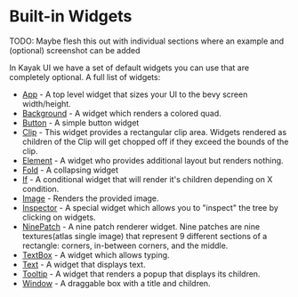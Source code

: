 # Built-in Widgets

TODO: Maybe flesh this out with individual sections where an example and (optional) screenshot can be added

In Kayak UI we have a set of default widgets you can use that are completely optional. A full list of widgets:

- [App](../../src/widgets/app.rs) - A top level widget that sizes your UI to the bevy screen width/height.
- [Background](../../src/widgets/background.rs) - A widget which renders a colored quad. 
- [Button](../../src/widgets/button.rs) - A simple button widget
- [Clip](../../src/widgets/clip.rs) - This widget provides a rectangular clip area. Widgets rendered as children of the Clip will get chopped off if they exceed the bounds of the clip.
- [Element](../../src/widgets/element.rs) - A widget who provides additional layout but renders nothing.
- [Fold](../../src/widgets/fold.rs) - A collapsing widget
- [If](../../src/widgets/if_element.rs) - A conditional widget that will render it's children depending on X condition.
- [Image](../../src/widgets/image.rs) - Renders the provided image.
- [Inspector](../../src/widgets/inspector.rs) - A special widget which allows you to "inspect" the tree by clicking on widgets.
- [NinePatch](../../src/widgets/nine_patch.rs) - A nine patch renderer widget. Nine patches are nine textures(atlas single image) that represent 9 different sections of a rectangle: corners, in-between corners, and the middle.
- [TextBox](../../src/widgets/text_box.rs) - A widget which allows typing.
- [Text](../../src/widgets/text.rs) - A widget that displays text.
- [Tooltip](../../src/widgets/tooltip.rs) - A widget that renders a popup that displays its children.
- [Window](../../src/widgets/window.rs) - A draggable box with a title and children.

